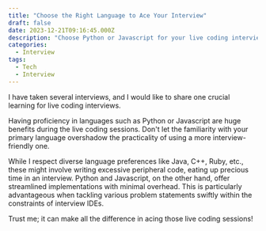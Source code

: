 ```yaml
---
title: "Choose the Right Language to Ace Your Interview"
draft: false
date: 2023-12-21T09:16:45.000Z
description: "Choose Python or Javascript for your live coding interview and ace it with less code!"
categories:
  - Interview
tags:
  - Tech
  - Interview
---
```


I have taken several interviews, and I would like to share one crucial learning for live coding interviews.

Having proficiency in languages such as Python or Javascript are huge benefits during the live coding sessions. Don't let the familiarity with your primary language overshadow the practicality of using a more interview-friendly one.

While I respect diverse language preferences like Java, C++, Ruby, etc., these might involve writing excessive peripheral code, eating up precious time in an interview. Python and Javascript, on the other hand, offer streamlined implementations with minimal overhead. This is particularly advantageous when tackling various problem statements swiftly within the constraints of interview IDEs.

Trust me; it can make all the difference in acing those live coding sessions!
